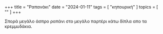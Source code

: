 +++
title = "Ραπανάκι"
date = "2024-01-11"
tags = [ "κηπουρική" ]
topics = [ "" ]
+++

Σπορά μεγάλο άσπρο ραπάνι στο μεγάλο παρτέρι κάτω δίπλα απο τα κρεμμυδάκια.
